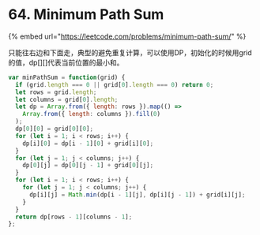 # 64. Minimum Path Sum

{% embed url="https://leetcode.com/problems/minimum-path-sum/" %}

只能往右边和下面走，典型的避免重复计算，可以使用DP，初始化的时候用grid的值，dp\[\]\[\]代表当前位置的最小和。

```javascript
var minPathSum = function(grid) {
  if (grid.length === 0 || grid[0].length === 0) return 0;
  let rows = grid.length;
  let columns = grid[0].length;
  let dp = Array.from({ length: rows }).map(() =>
    Array.from({ length: columns }).fill(0)
  );
  dp[0][0] = grid[0][0];
  for (let i = 1; i < rows; i++) {
    dp[i][0] = dp[i - 1][0] + grid[i][0];
  }
  for (let j = 1; j < columns; j++) {
    dp[0][j] = dp[0][j - 1] + grid[0][j];
  }
  for (let i = 1; i < rows; i++) {
    for (let j = 1; j < columns; j++) {
      dp[i][j] = Math.min(dp[i - 1][j], dp[i][j - 1]) + grid[i][j];
    }
  }
  return dp[rows - 1][columns - 1];
};
```

